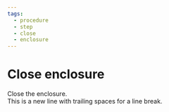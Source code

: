 ```yaml
---
tags:
  - procedure
  - step
  - close
  - enclosure
---
```


# Close enclosure

Close the enclosure.  
This is a new line with trailing spaces for a line break.

